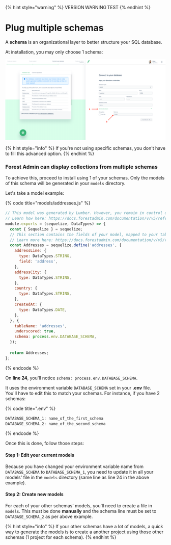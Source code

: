 {% hint style="warning" %}
VERSION WARNING TEST
{% endhint %}

# Plug multiple schemas

A **schema** is an organizational layer to better structure your SQL database.

At installation, you may only choose 1 schema:

![](<../../.gitbook/assets/screenshot 2020-02-17 at 16.27.45.png>)

{% hint style="info" %}
If you're not using specific schemas, you don't have to fill this advanced option.
{% endhint %}

### Forest Admin can display collections from multiple schemas

To achieve this, proceed to install using 1 of your schemas. Only the models of this schema will be generated in your `models` directory.

Let's take a model example:

{% code title="models/addresses.js" %}
```javascript
// This model was generated by Lumber. However, you remain in control of your models.
// Learn how here: https://docs.forestadmin.com/documentation/v/v5/reference-guide/models/enrich-your-models
module.exports = (sequelize, DataTypes) => {
  const { Sequelize } = sequelize;
  // This section contains the fields of your model, mapped to your table's columns.
  // Learn more here: https://docs.forestadmin.com/documentation/v/v5/reference-guide/models/enrich-your-models#declaring-a-new-field-in-a-model
  const Addresses = sequelize.define('addresses', {
    addressLine: {
      type: DataTypes.STRING,
      field: 'address',
    },
    addressCity: {
      type: DataTypes.STRING,
    },
    country: {
      type: DataTypes.STRING,
    },
    createdAt: {
      type: DataTypes.DATE,
    },
  }, {
    tableName: 'addresses',
    underscored: true,
    schema: process.env.DATABASE_SCHEMA,
  });

  return Addresses;
};
```
{% endcode %}

On **line 24**, you'll notice `schema: process.env.DATABASE_SCHEMA`.&#x20;

It uses the environment variable `DATABASE_SCHEMA` set in your **.env** file. \
You'll have to edit this to match your schemas. For instance, if you have 2 schemas:

{% code title=".env" %}
```javascript
DATABASE_SCHEMA_1: name_of_the_first_schema
DATABASE_SCHEMA_2: name_of_the_second_schema
```
{% endcode %}

Once this is done, follow those steps:

#### Step 1: Edit your current models

Because you have changed your environment variable name from `DATABASE_SCHEMA` to `DATABASE_SCHEMA_1`, you need to update it in all your models' file in the `models` directory (same line as line 24 in the above example).

#### Step 2: Create new models

For each of your other schemas' models, you'll need to create a file in `models`. This must be done **manually** and the schema line must be set to `DATABASE_SCHEMA_2` as per above example.

{% hint style="info" %}
If your other schemas have a lot of models, a quick way to generate the models is to create a another project using those other schemas (1 project for each schema).
{% endhint %}
